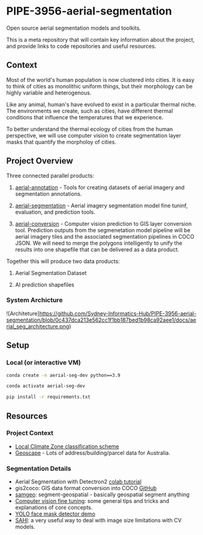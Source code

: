 # PIPE-3956-aerial-segmentation
Open source aerial segmentation models and toolkits.

This is a meta repository that will contain key information about the project, and provide links to code repositories and useful resources.

## Context

Most of the world's human population is now clustered into cities. It is easy to think of cities as monolithic uniform things, but their morphology can be highly variable and heterogenous. 

Like any animal, human's have evolved to exist in a particular thermal niche. The environments we create, such as cities, have different thermal conditions that influence the temperatures that we experience. 

To better understand the thermal ecology of cities from the human perspective, we will use computer vision to create segmentation layer masks that quantify the morpholoy of cities.

## Project Overview

Three connected parallel products:

1. [aerial-annotation](https://github.com/Sydney-Informatics-Hub/aerial-annotation) - Tools for creating datasets of aerial imagery and segmentation annotations.

2. [aerial-segmentation](https://github.com/Sydney-Informatics-Hub/aerial-segmentation) - Aerial imagery segmentation model fine tuninf, evaluation, and prediction tools.

3. [aerial-conversion](https://github.com/Sydney-Informatics-Hub/aerial-conversion) - Computer vision prediction to GIS layer conversion tool. Prediction outputs from the segmenetation model pipeline will be aerial imagery tiles and the associated segmentation pipelines in COCO JSON. We will need to merge the polygons intelligently to unify the results into one shapefile that can be delivered as a data product.

Together this will produce two data products:

1. Aerial Segmentation Dataset

2. AI prediction shapefiles

### System Archicture

![Architeture]https://github.com/Sydney-Informatics-Hub/PIPE-3956-aerial-segmentation/blob/0c437dca213e562cc1f1bb187bed1b98ca92aee1/docs/aerial_seg_architecture.png)

## Setup

### Local (or interactive VM)

```bash
conda create -n aerial-seg-dev python==3.9

conda activate aerial-seg-dev

pip install -r requirements.txt
```

## Resources

### Project Context
- [Local Climate Zone classification scheme](https://journals.ametsoc.org/view/journals/bams/93/12/bams-d-11-00019.1.xml)
- [Geoscape](https://geoscape.com.au/) - Lots of address/building/parcel data for Australia.

### Segmentation Details

- Aerial Segmentation with Detectron2 [colab tutorial](https://colab.research.google.com/drive/1xijyRU_t5SbWGlkZoTF94kaBKIWgX_Ul?usp=sharing)
- gis2coco: GIS data format conversion into COCO [GitHub](https://github.com/hlydecker/gis2coco)
- [samgeo](https://samgeo.gishub.org/): segment-geospatial - basically geospatial segment anything
- [Computer vision fine tuning](https://github.com/Sydney-Informatics-Hub/computer-vision-fine-tuning): some general tips and tricks and explanations of core concepts.
- [YOLO face mask detector demo](https://github.com/Sydney-Informatics-Hub/cv-demo)
- [SAHI](https://github.com/obss/sahi): a very useful way to deal with image size limitations with CV models.
